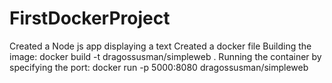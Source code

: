 # FirstDockerProject
Created a Node js app displaying a text
Created a docker file 
Building the image: docker build -t dragossusman/simpleweb .
Running the container by specifying the port: docker run -p 5000:8080 dragossusman/simpleweb
